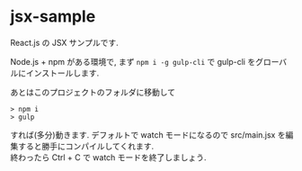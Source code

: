 # jsx-sample
React.js の JSX サンプルです.

Node.js + npm がある環境で, まず `npm i -g gulp-cli` で gulp-cli をグローバルにインストールします.

あとはこのプロジェクトのフォルダに移動して

    > npm i
    > gulp

すれば(多分)動きます. デフォルトで watch モードになるので src/main.jsx を編集すると勝手にコンパイルしてくれます.  
終わったら Ctrl + C で watch モードを終了しましょう.
